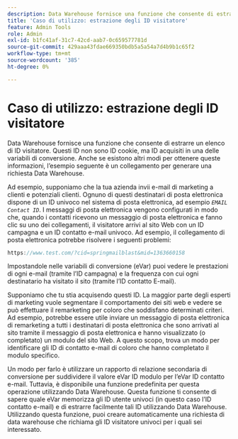```yaml
---
description: Data Warehouse fornisce una funzione che consente di estrarre un elenco di ID visitatore. Questi ID non sono ID cookie, ma ID acquisiti in una delle variabili di conversione. Anche se esistono altri modi per ottenere queste informazioni, l’esempio seguente è un collegamento per generare una richiesta Data Warehouse.
title: 'Caso di utilizzo: estrazione degli ID visitatore'
feature: Admin Tools
role: Admin
exl-id: b1fc41af-31c7-42cd-aab7-0c659577781d
source-git-commit: 429aaa43fdae669350bdb5a5a54a7d4b9b1c65f2
workflow-type: tm+mt
source-wordcount: '385'
ht-degree: 0%

---
```


# Caso di utilizzo: estrazione degli ID visitatore

Data Warehouse fornisce una funzione che consente di estrarre un elenco di ID visitatore. Questi ID non sono ID cookie, ma ID acquisiti in una delle variabili di conversione. Anche se esistono altri modi per ottenere queste informazioni, l’esempio seguente è un collegamento per generare una richiesta Data Warehouse.

Ad esempio, supponiamo che la tua azienda invii e-mail di marketing a clienti e potenziali clienti. Ognuno di questi destinatari di posta elettronica dispone di un ID univoco nel sistema di posta elettronica, ad esempio *`EMAIL Contact ID`*. I messaggi di posta elettronica vengono configurati in modo che, quando i contatti ricevono un messaggio di posta elettronica e fanno clic su uno dei collegamenti, il visitatore arrivi al sito Web con un ID campagna e un ID contatto e-mail univoco. Ad esempio, il collegamento di posta elettronica potrebbe risolvere i seguenti problemi:

```js
https://www.test.com/?cid=springmailblast&mid=1363660158
```

Impostandole nelle variabili di conversione (eVar) puoi vedere le prestazioni di ogni e-mail (tramite l’ID campagna) e la frequenza con cui ogni destinatario ha visitato il sito (tramite l’ID contatto E-mail).

Supponiamo che tu stia acquisendo questi ID. La maggior parte degli esperti di marketing vuole segmentare il comportamento dei siti web e vedere se può effettuare il remarketing per coloro che soddisfano determinati criteri. Ad esempio, potrebbe essere utile inviare un messaggio di posta elettronica di remarketing a tutti i destinatari di posta elettronica che sono arrivati al sito tramite il messaggio di posta elettronica e hanno visualizzato (o completato) un modulo del sito Web. A questo scopo, trova un modo per identificare gli ID di contatto e-mail di coloro che hanno completato il modulo specifico.

Un modo per farlo è utilizzare un rapporto di relazione secondaria di conversione per suddividere il valore eVar ID modulo per l’eVar ID contatto e-mail. Tuttavia, è disponibile una funzione predefinita per questa operazione utilizzando Data Warehouse. Questa funzione ti consente di sapere quale eVar memorizza gli ID utente univoci (in questo caso l’ID contatto e-mail) e di estrarre facilmente tali ID utilizzando Data Warehouse. Utilizzando questa funzione, puoi creare automaticamente una richiesta di data warehouse che richiama gli ID visitatore univoci per i quali sei interessato.
